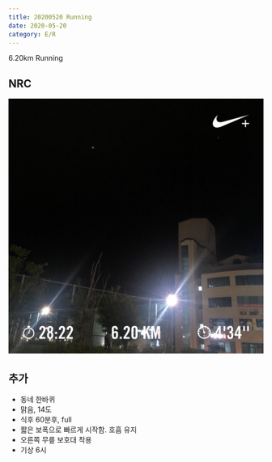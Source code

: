 ```yaml
---
title: 20200520 Running 
date: 2020-05-20
category: E/R
---
```


6.20km Running

## NRC

![20200520](/img/20200520.jpg)

## 추가

*   동네 한바퀴
*   맑음, 14도
*   식후 60분후, full
*   짧은 보폭으로 빠르게 시작함. 호흡 유지
*   오른쪽 무릎 보호대 착용
*   기상 6시
